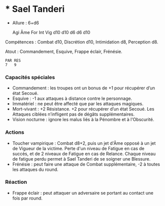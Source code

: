 # * Sael Tanderi

- Allure : 6+d6

    Agi	Âme	For	Int	Vig
	d10	d10	d6	d6	d10

Compétences : Combat d10, Discrétion d10, Intimidation d8, Perception d8.

Atout : Commandement, Esquive, Frappe éclair, Frénésie.

	PAR	RES
	7	9

### Capacités spéciales
- Commandement : les troupes ont un bonus de +1 pour récupérer d’un état Secoué.
- Esquive : -1 aux attaques à distance contre le personnage.
- Immatériel : ne peut être affecté que par les attaques magiques.
- Mort-vivant : +2 Résistance. +2 pour récupérer d’un état Secoué. Les Attaques ciblées n’infligent pas de dégâts supplémentaires.
- Vision nocturne : ignore les malus liés à la Pénombre et à l'Obscurité.

### Actions
- Toucher vampirique : Combat d8+2, puis un jet d'Âme opposé à un jet de Vigueur de la victime. Perte d'un niveau de Fatigue en cas de succès, et de 2 niveaux de Fatigue en cas de Relance. Chaque niveau de fatigue perdu permet à Sael Tanderi de se soigner une Blessure.
- Frénésie : peut faire une attaque de Combat supplémentaire, -2 à toutes les attaques du round.

### Réaction
- Frappe éclair : peut attaquer un adversaire se portant au contact une fois par round.
